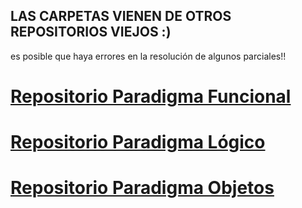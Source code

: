 ## LAS CARPETAS VIENEN DE OTROS REPOSITORIOS VIEJOS :)

es posible que haya errores en la resolución de algunos parciales!!

# [Repositorio Paradigma Funcional](!https://github.com/josephmansilla/parcialesHaskell.git)
# [Repositorio Paradigma Lógico](!https://github.com/josephmansilla/parcialesProlog.git)
# [Repositorio Paradigma Objetos](!https://github.com/josephmansilla/parcialesWollok.git)